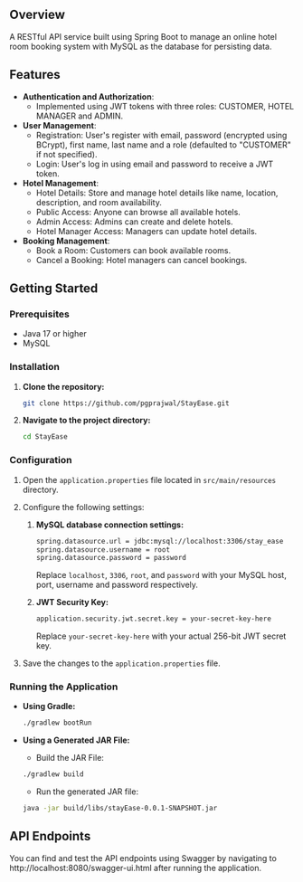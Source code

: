 ## Overview

A RESTful API service built using Spring Boot to manage an online hotel room booking system with MySQL as the database for persisting data.

## Features

- **Authentication and Authorization**:
  - Implemented using JWT tokens with three roles: CUSTOMER, HOTEL MANAGER and ADMIN.
- **User Management**:
  - Registration: User's register with email, password (encrypted using BCrypt), first name, last name and a role (defaulted to "CUSTOMER" if not specified).
  - Login: User's log in using email and password to receive a JWT token.
- **Hotel Management**:
  - Hotel Details: Store and manage hotel details like name, location, description, and room availability.
  - Public Access: Anyone can browse all available hotels.
  - Admin Access: Admins can create and delete hotels.
  - Hotel Manager Access: Managers can update hotel details.
- **Booking Management**:
  - Book a Room: Customers can book available rooms.
  - Cancel a Booking: Hotel managers can cancel bookings.

## Getting Started

### Prerequisites

- Java 17 or higher
- MySQL

### Installation

1. **Clone the repository:**

    ```bash
    git clone https://github.com/pgprajwal/StayEase.git
    ```

2. **Navigate to the project directory:**

    ```bash
    cd StayEase
    ```
    
### Configuration

1. Open the `application.properties` file located in `src/main/resources` directory.

2. Configure the following settings:
   1. **MySQL database connection settings:**

      ```bash
      spring.datasource.url = jdbc:mysql://localhost:3306/stay_ease
      spring.datasource.username = root
      spring.datasource.password = password
      ```
      Replace `localhost`, `3306`, `root`, and `password` with your MySQL host, port, username and password respectively.
   
   2. **JWT Security Key:**
      
      ```bash
      application.security.jwt.secret.key = your-secret-key-here
      ```

      Replace `your-secret-key-here` with your actual 256-bit JWT secret key.
      
  
3. Save the changes to the `application.properties` file.

### Running the Application

* **Using Gradle:**

    ```bash
    ./gradlew bootRun
    ```
* **Using a Generated JAR File:**

  - Build the JAR File: 

  ```bash
  ./gradlew build
  ```
  
  - Run the generated JAR file:

  ```bash
  java -jar build/libs/stayEase-0.0.1-SNAPSHOT.jar
  ```

## API Endpoints

You can find and test the API endpoints using Swagger by navigating to http://localhost:8080/swagger-ui.html after running the application.
